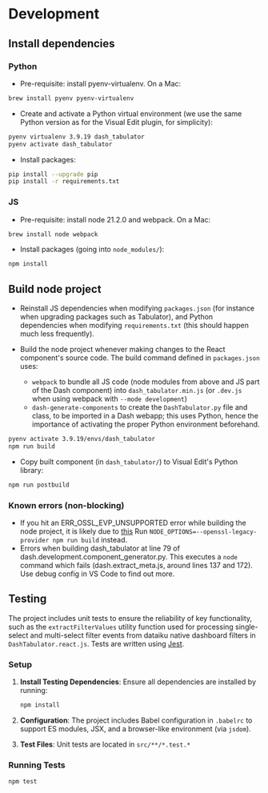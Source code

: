 # Development

## Install dependencies

### Python

* Pre-requisite: install pyenv-virtualenv. On a Mac:

```bash
brew install pyenv pyenv-virtualenv
```

* Create and activate a Python virtual environment (we use the same Python version as for the Visual Edit plugin, for simplicity):

```bash
pyenv virtualenv 3.9.19 dash_tabulator
pyenv activate dash_tabulator
```

* Install packages:

```bash
pip install --upgrade pip
pip install -r requirements.txt
```

### JS

* Pre-requisite: install node 21.2.0 and webpack. On a Mac:

```bash
brew install node webpack
```

* Install packages (going into `node_modules/`):

```bash
npm install
```

## Build node project

* Reinstall JS dependencies when modifying `packages.json` (for instance when upgrading packages such as Tabulator), and Python dependencies when modifying `requirements.txt` (this should happen much less frequently).

* Build the node project whenever making changes to the React component's source code. The build command defined in `packages.json` uses:
  * `webpack` to bundle all JS code (node modules from above and JS part of the Dash component) into `dash_tabulator.min.js` (or `.dev.js` when using webpack with `--mode development`)
  * `dash-generate-components` to create the `DashTabulator.py` file and class, to be imported in a Dash webapp; this uses Python, hence the importance of activating the proper Python environment beforehand.

```bash
pyenv activate 3.9.19/envs/dash_tabulator
npm run build
```

* Copy built component (in `dash_tabulator/`) to Visual Edit's Python library:

```bash
npm run postbuild
```

### Known errors (non-blocking)

* If you hit an ERR_OSSL_EVP_UNSUPPORTED error while building the node project, it is likely due to [this](https://stackoverflow.com/a/70582385)
Run `NODE_OPTIONS=--openssl-legacy-provider npm run build` instead.
* Errors when building dash_tabulator at line 79 of dash.development.component_generator.py. This executes a `node` command which fails (dash.extract_meta.js, around lines 137 and 172). Use debug config in VS Code to find out more.

## Testing

The project includes unit tests to ensure the reliability of key functionality, such as the `extractFilterValues` utility function used for processing single-select and multi-select filter events from dataiku native dashboard filters in `DashTabulator.react.js`. Tests are written using [Jest](https://jestjs.io/).

### Setup

1. **Install Testing Dependencies**:
   Ensure all dependencies are installed by running:

   ```bash
   npm install
   ```

2. **Configuration**:
   The project includes Babel configuration in `.babelrc` to support ES modules, JSX, and a browser-like environment (via `jsdom`).

3. **Test Files**:
   Unit tests are located in `src/**/*.test.*`

### Running Tests

```bash
npm test
```
